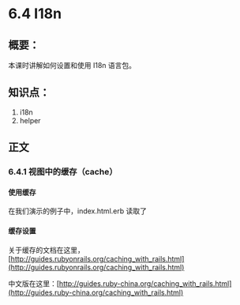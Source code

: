 # 6.4 I18n

## 概要：

本课时讲解如何设置和使用 I18n 语言包。

## 知识点：

1. i18n
2. helper

## 正文

### 6.4.1 视图中的缓存（cache）

#### 使用缓存

在我们演示的例子中，index.html.erb 读取了

#### 缓存设置




关于缓存的文档在这里，[http://guides.rubyonrails.org/caching_with_rails.html](http://guides.rubyonrails.org/caching_with_rails.html)

中文版在这里：[http://guides.ruby-china.org/caching_with_rails.html](http://guides.ruby-china.org/caching_with_rails.html)
